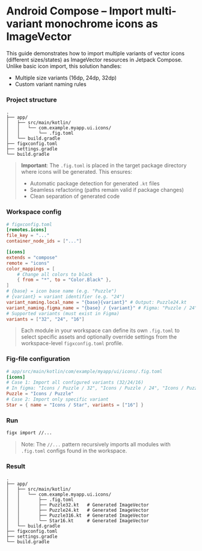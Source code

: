 # Android Compose – Import multi-variant monochrome icons as ImageVector

This guide demonstrates how to import multiple variants of vector icons (different sizes/states) as ImageVector resources in Jetpack Compose. Unlike basic icon import, this solution handles:
- Multiple size variants (16dp, 24dp, 32dp)
- Custom variant naming rules

### Project structure

```text
.
├── app/
│   ├── src/main/kotlin/
│   │   └── com.example.myapp.ui.icons/
│   │       └── .fig.toml
│   └── build.gradle
├── figxconfig.toml
├── settings.gradle
└── build.gradle
```

> **Important**: The `.fig.toml` is placed in the target package directory where icons will be generated. This ensures:
>
> - Automatic package detection for generated `.kt` files
> - Seamless refactoring (paths remain valid if package changes)
> - Clean separation of generated code

### Workspace config

```toml
# figxconfig.toml
[remotes.icons]
file_key = "..."
container_node_ids = ["..."]

[icons]
extends = "compose"
remote = "icons"
color_mappings = [
    # Change all colors to black
    { from = "*", to = "Color.Black" },
]
# {base} = icon base name (e.g. "Puzzle")
# {variant} = variant identifier (e.g. "24")
variant_naming.local_name = "{base}{variant}" # Output: Puzzle24.kt
variant_naming.figma_name = "{base} / {variant}" # Figma: "Puzzle / 24"
# Supported variants (must exist in Figma)
variants = ["32", "24", "16"]
```

> Each module in your workspace can define its own `.fig.toml` to select specific assets and optionally override settings from the workspace-level `figxconfig.toml` profile.

### Fig-file configuration

```toml
# app/src/main/kotlin/com/example/myapp/ui/icons/.fig.toml
[icons]
# Case 1: Import all configured variants (32/24/16)
# In figma: "Icons / Puzzle / 32", "Icons / Puzzle / 24", "Icons / Puzzle / 16"
Puzzle = "Icons / Puzzle"
# Case 2: Import only specific variant
Star = { name = "Icons / Star", variants = ["16"] }
```

### Run

```bash
figx import //...
```
> Note: The `//...` pattern recursively imports all modules with `.fig.toml` configs found in the workspace.

### Result

```text
.
├── app/
│   ├── src/main/kotlin/
│   │   └── com.example.myapp.ui.icons/
│   │       ├── .fig.toml
│   │       ├── Puzzle32.kt   # Generated ImageVector
│   │       ├── Puzzle24.kt   # Generated ImageVector
│   │       ├── Puzzle316.kt  # Generated ImageVector
│   │       └── Star16.kt     # Generated ImageVector
│   └── build.gradle
├── figxconfig.toml
├── settings.gradle
└── build.gradle
```